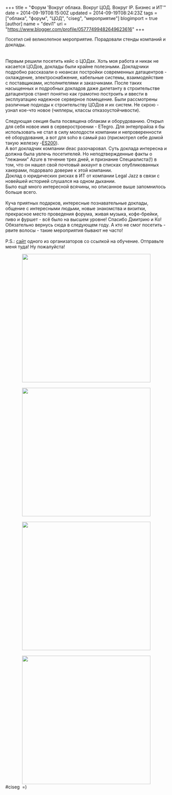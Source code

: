 +++
title = "Форум 'Вокруг облака. Вокруг ЦОД. Вокруг IP. Бизнес и ИТ'"
date = 2014-09-19T08:15:00Z
updated = 2014-09-19T08:24:23Z
tags = ["облака", "форум", "ЦОД", "ciseg", "мероприятие"]
blogimport = true 
[author]
	name = "devi1"
	uri = "https://www.blogger.com/profile/05777499482649623616"
+++

<span style="font-family: inherit;"><span style="font-size: small;">Посетил сиё великолепное</span></span> мероприятие. Порадовали стенды компаний и доклады.<br /><br /><a name='more'></a><br />Первым решили посетить кейс о ЦОДах. Хоть моя работа и никак не касается ЦОДов, доклады были крайне полезными. Докладчики подробно рассказали о нюансах постройки современных датацентров - охлаждение, электроснабжение, кабельные системы, взаимодействие с поставщиками, исполнителями и заказчиками. После таких насыщенных и подробных докладов даже дилетанту в строительстве датацентров станет понятно как грамотно построить и ввести в эксплуатацию надежное серверное помещение. Были рассмотрены различные подходы к строительству ЦОДов и их систем. Не скрою - узнал кое-что новое (чиллеры, классы отказоустойчивости).<br /><br />Следующая секция была посвящена облакам и оборудованию. Открыл для себя новое имя в серверостроении - ETegro. Для энтерпрайза я бы использовать не стал в силу молодости компании и непроверенности&nbsp; её оборудования, а вот для soho в самый раз (присмотрел себе домой такую железку -<a href="http://www.etegro.ru/configurator/servers/tower/es200g5" target="_blank">ES200</a>).<br />А вот докладчик компании deac разочаровал. Суть доклада интересна и должна была увлечь посетителей. Но неподтвержденные факты о "лежании" Azure в течение трех дней, и признание Специалиста(!) в том, что он нашел свой почтовый аккаунт в списках опубликованных хакерами, подорвало доверие к этой компании.<br />Доклад о юридических рисках в ИТ от компании Legal Jazz в связи с новейшей историей слушался на одном дыхании.<br />Было ещё много интересной всячины, но описанное выше запомнилось больше всего.<br /><br />Куча приятных подарков, интересные познавательные доклады, общение с интересными людьми, новые знакомства и визитки, прекрасное место проведения форума, живая музыка, кофе-брейки, пиво и фуршет - всё было на высшем уровне! Спасибо Дмитрию и Ко! Обязательно вернусь сюда в следующем году. А кто не смог посетить - рвите волосы - такие мероприятия бывают не часто!<br /><br />P.S.: <a href="http://dcnt.ru/?p=5210" target="_blank">сайт</a> одного из организаторов со ссылкой на обучение. Отправьте меня туда! Ну пожалуйста! <br /><div class="separator" style="clear: both; text-align: center;"><a href="http://2.bp.blogspot.com/-3K1dERVYXkc/VBxITs5xS4I/AAAAAAAAAiM/Zn7gkk2E_Is/s1600/lOCVgz2EXk0.jpg" imageanchor="1" style="margin-left: 1em; margin-right: 1em;"><img border="0" src="http://2.bp.blogspot.com/-3K1dERVYXkc/VBxITs5xS4I/AAAAAAAAAiM/Zn7gkk2E_Is/s1600/lOCVgz2EXk0.jpg" height="400" width="400" /></a></div><br /><div class="separator" style="clear: both; text-align: center;"><a href="http://3.bp.blogspot.com/-0jekScMVc08/VBxITns3SmI/AAAAAAAAAiI/n01a4tZZzhA/s1600/Qa-mDdqM00Q.jpg" imageanchor="1" style="margin-left: 1em; margin-right: 1em;"><img border="0" src="http://3.bp.blogspot.com/-0jekScMVc08/VBxITns3SmI/AAAAAAAAAiI/n01a4tZZzhA/s1600/Qa-mDdqM00Q.jpg" height="400" width="400" /></a></div><br /><div class="separator" style="clear: both; text-align: center;"><a href="http://1.bp.blogspot.com/-XJSbMYWhgPE/VBxIToo55fI/AAAAAAAAAiY/XEjECVAQynk/s1600/w7f8sNpUXzM.jpg" imageanchor="1" style="margin-left: 1em; margin-right: 1em;"><img border="0" src="http://1.bp.blogspot.com/-XJSbMYWhgPE/VBxIToo55fI/AAAAAAAAAiY/XEjECVAQynk/s1600/w7f8sNpUXzM.jpg" height="400" width="400" /></a></div><br /><div class="separator" style="clear: both; text-align: center;"><a href="http://1.bp.blogspot.com/-ddH1aZ1MM20/VBxIUKiTgTI/AAAAAAAAAiQ/qgMzz4brN9M/s1600/xB1lZolludA.jpg" imageanchor="1" style="margin-left: 1em; margin-right: 1em;"><img border="0" src="http://1.bp.blogspot.com/-ddH1aZ1MM20/VBxIUKiTgTI/AAAAAAAAAiQ/qgMzz4brN9M/s1600/xB1lZolludA.jpg" height="400" width="400" /></a></div>#ciseg&nbsp; =)
